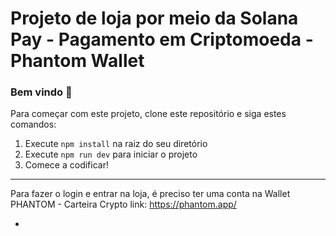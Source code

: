 # Projeto de loja por meio da Solana Pay - Pagamento em Criptomoeda - Phantom Wallet

### **Bem vindo 👋**

Para começar com este projeto, clone este repositório e siga estes comandos:

1. Execute `npm install` na raiz do seu diretório
2. Execute `npm run dev` para iniciar o projeto
3. Comece a codificar!

----

Para fazer o login e entrar na loja, é preciso ter uma conta na Wallet PHANTOM - Carteira Crypto
link: https://phantom.app/

-


